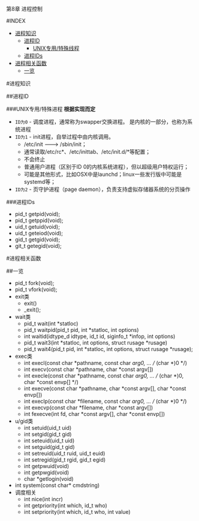 第8章 进程控制

#INDEX

* [进程知识](#进程知识)
	* [进程ID](##进程ID)
		* [UNIX专用/特殊线程](###UNIX专用/特殊线程)
	* [进程IDs](###进程IDs)
* [进程相关函数](#进程相关函数)
	* [一览](#一览)


#进程知识

##进程ID

###UNIX专用/特殊进程
**根据实现而定**

* `ID为0` - 调度进程，通常称为swapper交换进程。 是内核的一部分，也称为系统进程
* `ID为1` - init进程，自举过程中由内核调用。 
	* /etc/init ---> /sbin/init；
	* 通常读取/etc/rc*、/etc/inittab、/etc/init.d/*等配置；
	* 不会终止
	* 普通用户进程（区别于ID 0的内核系统进程），但以超级用户特权运行；
	* 可能是其他形式，比如OSX中是launchd；linux一些发行版中可能是systemd等；
* `ID为2` - 页守护进程（page daemon），负责支持虚拟存储器系统的分页操作

###进程IDs
* pid_t getpid(void); 
* pid_t getppid(void);
* uid_t getuid(void);
* uid_t geteiod(void);
* gid_t getgid(void);
* git_t getegid(void);



#进程相关函数

##一览
* pid_t fork(void);
* pid_t vfork(void);
* exit类
	* exit()
	* _exit();
* wait类
	* pid_t wait(int *statloc)
	* pid_t waitpid(pid_t pid, int *statloc, int options)
	* int waitid(idtype_d idtype, id_t id, siginfo_t *infop, int options)
	* pid_t wait3(int *statloc, int options, struct rusage *rusage)
	* pid_t wait4(pid_t pid, int *statloc, int options, struct rusage *rusage);
* exec类
	* int execl(const char *pathname, const char *arg0, ... /* (char *)0 */)
	* int execv(const char *pathname, char *const argv[])
	* int execle(const char *pathname, const char *arg0, ... /* (char *)0, char *const envp[] */)
	* int execve(const char *pathname, char *const argv[], char *const envp[])
	* int execlp(const char *filename, const char *arg0, ... /* (char *)0 */)
	* int execvp(const char *filename, char *const argv[])
	* int fexecve(int fd, char *const argv[], char *const envp[])
* u/gid类
	* int setuid(uid_t uid)
	* int setgid(gid_t gid)
	* int seteuid(uid_t uid)
	* int setguid(gid_t gid)
	* int setreuid(uid_t ruid, uid_t euid)
	* int setregid(gid_t rgid, gid_t egid)
	* int getpwuid(void)
	* int getpwgid(void)
	* char *getlogin(void)
* int system(const char* cmdstring)
* 调度相关
	* int nice(int incr)
	* int getpriority(int which, id_t who)
	* int setpriority(int which, id_t who, int value)

